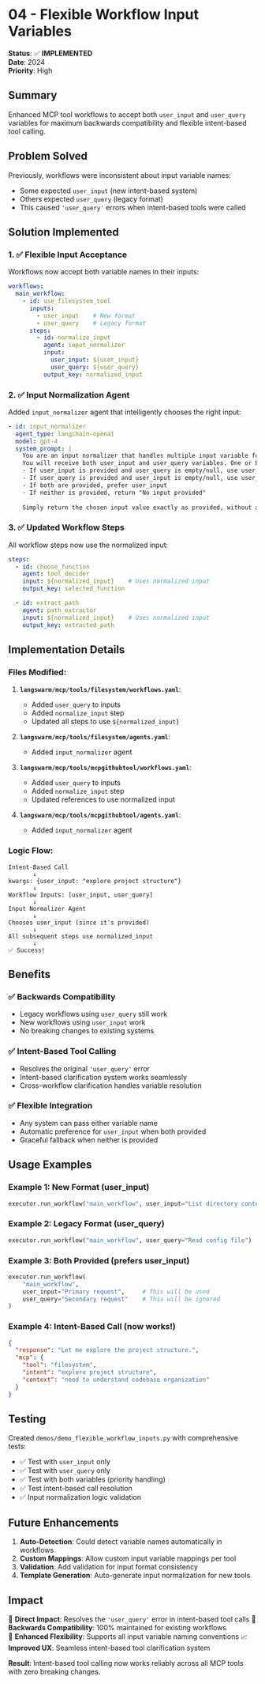 # 04 - Flexible Workflow Input Variables

**Status**: ✅ **IMPLEMENTED**  
**Date**: 2024  
**Priority**: High  

## Summary

Enhanced MCP tool workflows to accept both `user_input` and `user_query` variables for maximum backwards compatibility and flexible intent-based tool calling.

## Problem Solved

Previously, workflows were inconsistent about input variable names:
- Some expected `user_input` (new intent-based system)
- Others expected `user_query` (legacy format)
- This caused `'user_query'` errors when intent-based tools were called

## Solution Implemented

### 1. ✅ **Flexible Input Acceptance**

Workflows now accept both variable names in their inputs:

```yaml
workflows:
  main_workflow:
    - id: use_filesystem_tool
      inputs:
        - user_input    # New format
        - user_query    # Legacy format
      steps:
        - id: normalize_input
          agent: input_normalizer
          input: 
            user_input: ${user_input}
            user_query: ${user_query}
          output_key: normalized_input
```

### 2. ✅ **Input Normalization Agent**

Added `input_normalizer` agent that intelligently chooses the right input:

```yaml
- id: input_normalizer
  agent_type: langchain-openai
  model: gpt-4
  system_prompt: |
    You are an input normalizer that handles multiple input variable formats.
    You will receive both user_input and user_query variables. One or both may be provided:
    - If user_input is provided and user_query is empty/null, use user_input
    - If user_query is provided and user_input is empty/null, use user_query  
    - If both are provided, prefer user_input
    - If neither is provided, return "No input provided"
    
    Simply return the chosen input value exactly as provided, without any additional formatting or explanation.
```

### 3. ✅ **Updated Workflow Steps**

All workflow steps now use the normalized input:

```yaml
steps:
  - id: choose_function
    agent: tool_decider
    input: ${normalized_input}    # Uses normalized input
    output_key: selected_function

  - id: extract_path
    agent: path_extractor
    input: ${normalized_input}    # Uses normalized input
    output_key: extracted_path
```

## Implementation Details

### **Files Modified**:

1. **`langswarm/mcp/tools/filesystem/workflows.yaml`**:
   - Added `user_query` to inputs
   - Added `normalize_input` step
   - Updated all steps to use `${normalized_input}`

2. **`langswarm/mcp/tools/filesystem/agents.yaml`**:
   - Added `input_normalizer` agent

3. **`langswarm/mcp/tools/mcpgithubtool/workflows.yaml`**:
   - Added `user_query` to inputs
   - Added `normalize_input` step
   - Updated references to use normalized input

4. **`langswarm/mcp/tools/mcpgithubtool/agents.yaml`**:
   - Added `input_normalizer` agent

### **Logic Flow**:

```
Intent-Based Call
       ↓
kwargs: {user_input: "explore project structure"}
       ↓
Workflow Inputs: [user_input, user_query]
       ↓
Input Normalizer Agent
       ↓
Chooses user_input (since it's provided)
       ↓
All subsequent steps use normalized_input
       ↓
✅ Success!
```

## Benefits

### ✅ **Backwards Compatibility**
- Legacy workflows using `user_query` still work
- New workflows using `user_input` work
- No breaking changes to existing systems

### ✅ **Intent-Based Tool Calling**
- Resolves the original `'user_query'` error
- Intent-based clarification system works seamlessly
- Cross-workflow clarification handles variable resolution

### ✅ **Flexible Integration**
- Any system can pass either variable name
- Automatic preference for `user_input` when both provided
- Graceful fallback when neither is provided

## Usage Examples

### **Example 1: New Format (user_input)**
```python
executor.run_workflow("main_workflow", user_input="List directory contents")
```

### **Example 2: Legacy Format (user_query)**
```python
executor.run_workflow("main_workflow", user_query="Read config file")
```

### **Example 3: Both Provided (prefers user_input)**
```python
executor.run_workflow(
    "main_workflow", 
    user_input="Primary request",     # This will be used
    user_query="Secondary request"    # This will be ignored
)
```

### **Example 4: Intent-Based Call (now works!)**
```json
{
  "response": "Let me explore the project structure.",
  "mcp": {
    "tool": "filesystem",
    "intent": "explore project structure",
    "context": "need to understand codebase organization"
  }
}
```

## Testing

Created `demos/demo_flexible_workflow_inputs.py` with comprehensive tests:
- ✅ Test with `user_input` only
- ✅ Test with `user_query` only  
- ✅ Test with both variables (priority handling)
- ✅ Test intent-based call resolution
- ✅ Input normalization logic validation

## Future Enhancements

1. **Auto-Detection**: Could detect variable names automatically in workflows
2. **Custom Mappings**: Allow custom input variable mappings per tool
3. **Validation**: Add validation for input format consistency
4. **Template Generation**: Auto-generate input normalization for new tools

## Impact

🎯 **Direct Impact**: Resolves the `'user_query'` error in intent-based tool calls
🔄 **Backwards Compatibility**: 100% maintained for existing workflows  
🚀 **Enhanced Flexibility**: Supports all input variable naming conventions
📈 **Improved UX**: Seamless intent-based tool clarification system

**Result**: Intent-based tool calling now works reliably across all MCP tools with zero breaking changes. 
